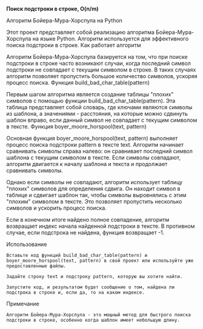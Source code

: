 **Поиск подстроки в строке, O(n/m)**

Алгоритм Бойера-Мура-Хорспула на Python

Этот проект представляет собой реализацию алгоритма Бойера-Мура-Хорспула на языке Python. Алгоритм используется для эффективного поиска подстроки в строке.
Как работает алгоритм

Алгоритм Бойера-Мура-Хорспула базируется на том, что при поиске подстроки в строке часто возникают случаи, когда последний символ подстроки не совпадает с текущим символом в строке. В таких случаях алгоритм позволяет пропустить большое количество символов, ускоряя процесс поиска.
Функция build_bad_char_table(pattern)

Первым шагом алгоритма является создание таблицы "плохих" символов с помощью функции build_bad_char_table(pattern). Эта таблица представляет собой словарь, где ключами являются символы из шаблона, а значениями - расстояния, на которые можно сдвинуть шаблон вправо, если данный символ не совпадает с текущим символом в тексте.
Функция boyer_moore_horspool(text, pattern)

Основная функция boyer_moore_horspool(text, pattern) выполняет процесс поиска подстроки pattern в тексте text. Алгоритм начинает сравнивать символы справа налево: он сравнивает последний символ шаблона с текущим символом в тексте. Если символы совпадают, алгоритм двигается к началу шаблона и текста и продолжает сравнивать символы.

Однако если символы не совпадают, алгоритм использует таблицу "плохих" символов для определения сдвига. Он находит символ в таблице и сдвигает шаблон так, чтобы символы выровнялись с этим "плохим" символом в тексте. Это позволяет пропустить несколько символов и ускорить процесс поиска.

Если в конечном итоге найдено полное совпадение, алгоритм возвращает индекс начала найденной подстроки в тексте. В противном случае, если подстрока не найдена, функция возвращает -1.

Использование

    Вставьте код функций build_bad_char_table(pattern) и boyer_moore_horspool(text, pattern) в свой проект или используйте уже предоставленные файлы.

    Задайте строку text и подстроку pattern, которую вы хотите найти.

    Запустите код, и результатом будет сообщение о том, найдена ли подстрока в строке и, если да, то на каком индексе.

Примечание

    Алгоритм Бойера-Мура-Хорспула - это мощный метод для быстрого поиска подстроки в строке, особенно когда шаблон имеет небольшую длину.